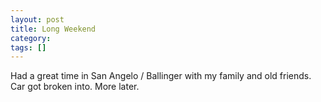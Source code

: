 ```yaml
---
layout: post
title: Long Weekend
category: 
tags: []
---
```



Had a great time in San Angelo / Ballinger with my family and old friends.  Car got broken into.  More later.
